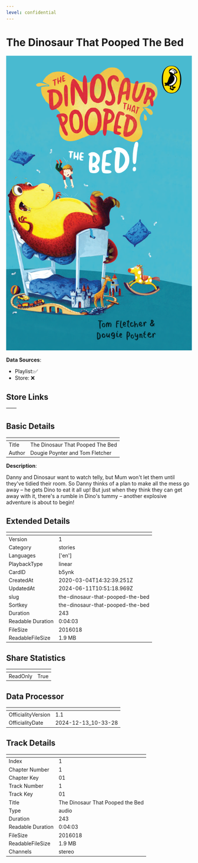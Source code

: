 ```yaml
---
level: confidential
---
```

# The Dinosaur That Pooped The Bed

![card_[b5ynk].png](../../img/cards/card_[b5ynk].png)

**Data Sources**: 

- Playlist:✅
- Store: ❌


## Store Links

| <!-- --> | <!-- --> |
| - | - |


## Basic Details

| <!-- --> | <!-- --> |
| - | - |
| Title | The Dinosaur That Pooped The Bed |
| Author | Dougie Poynter and Tom Fletcher |

**Description**:

Danny and Dinosaur want to watch telly, but Mum won't let them until they've tidied their room. So Danny thinks of a plan to make all the mess go away – he gets Dino to eat it all up! But just when they think they can get away with it, there's a rumble in Dino's tummy – another explosive adventure is about to begin! 


## Extended Details

| <!-- --> | <!-- --> |
| - | - |
| Version | 1 |
| Category | stories |
| Languages | ['en'] |
| PlaybackType | linear |
| CardID | b5ynk |
| CreatedAt | 2020-03-04T14:32:39.251Z |
| UpdatedAt | 2024-06-11T10:51:18.969Z |
| slug | the-dinosaur-that-pooped-the-bed |
| Sortkey | the-dinosaur-that-pooped-the-bed |
| Duration | 243 |
| Readable Duration | 0:04:03 |
| FileSize | 2016018 |
| ReadableFileSize | 1.9 MB |


## Share Statistics

| <!-- --> | <!-- --> |
| - | - |
| ReadOnly | True |


## Data Processor

| <!-- --> | <!-- --> |
| - | - |
| OfficialityVersion | 1.1
| OfficialityDate | 2024-12-13_10-33-28


## Track Details

| <!-- --> | <!-- --> |
| - | - |
| Index | 1 |
| Chapter Number | 1 |
| Chapter Key | 01 |
| Track Number | 1 |
| Track Key | 01 |
| Title | The Dinosaur That Pooped the Bed |
| Type | audio |
| Duration | 243 |
| Readable Duration | 0:04:03 |
| FileSize | 2016018 |
| ReadableFileSize | 1.9 MB |
| Channels | stereo |


